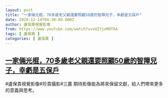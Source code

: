 ```yaml
---
layout: post
title: "一家倆光棍，70多歲老父親還要照顧50歲的智障兒子，幸虧是五保戶"
date: 2020-12-14T04:30:09.000Z
author: 盧保貴視覺影像
from: https://www.youtube.com/watch?v=vUIYjoMOTkA
tags: [ 盧保貴 ]
categories: [ 盧保貴 ]
---
```

<!--1607920209000-->
[一家倆光棍，70多歲老父親還要照顧50歲的智障兒子，幸虧是五保戶](https://www.youtube.com/watch?v=vUIYjoMOTkA)
------

<div>
#盧保貴視覺影像#珍貴攝影#三農 期待影像能為將來保留文獻，給人們帶來更多的意義與思考。
</div>
